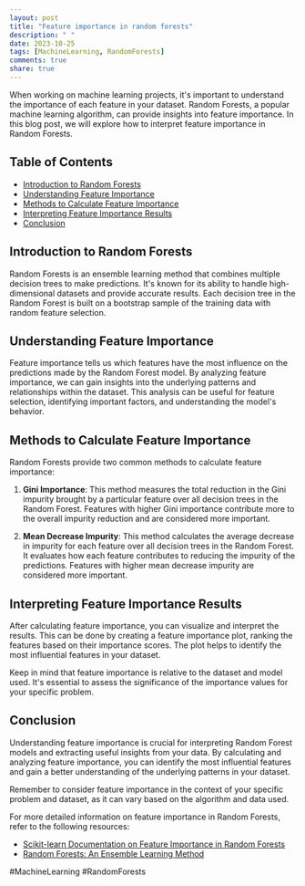 ```yaml
---
layout: post
title: "Feature importance in random forests"
description: " "
date: 2023-10-25
tags: [MachineLearning, RandomForests]
comments: true
share: true
---
```


When working on machine learning projects, it's important to understand the importance of each feature in your dataset. Random Forests, a popular machine learning algorithm, can provide insights into feature importance. In this blog post, we will explore how to interpret feature importance in Random Forests.

## Table of Contents
- [Introduction to Random Forests](#introduction-to-random-forests)
- [Understanding Feature Importance](#understanding-feature-importance)
- [Methods to Calculate Feature Importance](#methods-to-calculate-feature-importance)
- [Interpreting Feature Importance Results](#interpreting-feature-importance-results)
- [Conclusion](#conclusion)

## Introduction to Random Forests

Random Forests is an ensemble learning method that combines multiple decision trees to make predictions. It's known for its ability to handle high-dimensional datasets and provide accurate results. Each decision tree in the Random Forest is built on a bootstrap sample of the training data with random feature selection.

## Understanding Feature Importance

Feature importance tells us which features have the most influence on the predictions made by the Random Forest model. By analyzing feature importance, we can gain insights into the underlying patterns and relationships within the dataset. This analysis can be useful for feature selection, identifying important factors, and understanding the model's behavior.

## Methods to Calculate Feature Importance

Random Forests provide two common methods to calculate feature importance:

1. **Gini Importance**: This method measures the total reduction in the Gini impurity brought by a particular feature over all decision trees in the Random Forest. Features with higher Gini importance contribute more to the overall impurity reduction and are considered more important.

2. **Mean Decrease Impurity**: This method calculates the average decrease in impurity for each feature over all decision trees in the Random Forest. It evaluates how each feature contributes to reducing the impurity of the predictions. Features with higher mean decrease impurity are considered more important.

## Interpreting Feature Importance Results

After calculating feature importance, you can visualize and interpret the results. This can be done by creating a feature importance plot, ranking the features based on their importance scores. The plot helps to identify the most influential features in your dataset.

Keep in mind that feature importance is relative to the dataset and model used. It's essential to assess the significance of the importance values for your specific problem.

## Conclusion

Understanding feature importance is crucial for interpreting Random Forest models and extracting useful insights from your data. By calculating and analyzing feature importance, you can identify the most influential features and gain a better understanding of the underlying patterns in your dataset.

Remember to consider feature importance in the context of your specific problem and dataset, as it can vary based on the algorithm and data used.

For more detailed information on feature importance in Random Forests, refer to the following resources:

- [Scikit-learn Documentation on Feature Importance in Random Forests](https://scikit-learn.org/stable/auto_examples/ensemble/plot_forest_importances.html)
- [Random Forests: An Ensemble Learning Method](https://link.springer.com/article/10.1023/A:1010933404324)

#MachineLearning #RandomForests